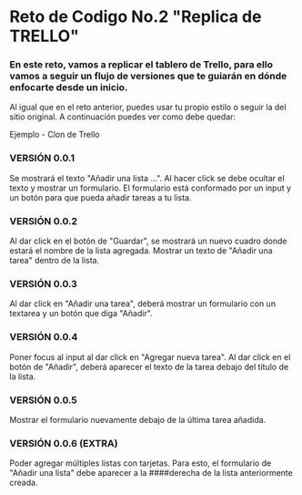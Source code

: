 # Reto de Codigo No.2 "Replica de TRELLO"

### En este reto, vamos a replicar el tablero de Trello, para ello vamos a seguir un flujo de versiones que te guiarán en dónde enfocarte desde un inicio.

Al igual que en el reto anterior, puedes usar tu propio estilo o seguir la del sitio original. A continuación puedes ver como debe quedar:

Ejemplo - Clon de Trello

### VERSIÓN 0.0.1
Se mostrará el texto "Añadir una lista ...".
Al hacer click se debe ocultar el texto y mostrar un formulario.
El formulario está conformado por un input y un botón para que pueda añadir tareas a tu lista.
### VERSIÓN 0.0.2
Al dar click en el botón de "Guardar", se mostrará un nuevo cuadro donde estará el nombre de la lista agregada.
Mostrar un texto de "Añadir una tarea" dentro de la lista.
### VERSIÓN 0.0.3
Al dar click en "Añadir una tarea", deberá mostrar un formulario con un textarea y un botón que diga "Añadir".
### VERSIÓN 0.0.4
Poner focus al input al dar click en "Agregar nueva tarea".
Al dar click en el botón de "Añadir", deberá aparecer el texto de la tarea debajo del título de la lista.
### VERSIÓN 0.0.5
Mostrar el formulario nuevamente debajo de la última tarea añadida.
### VERSIÓN 0.0.6 (EXTRA)
Poder agregar múltiples listas con tarjetas. Para esto, el formulario de "Añadir una lista" debe aparecer a la ####derecha de la lista anteriormente creada.
